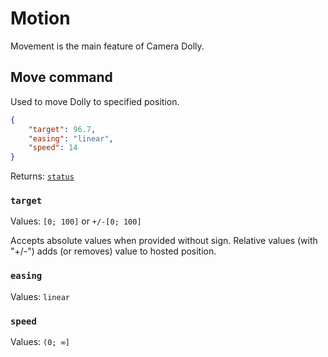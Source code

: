 # Motion

Movement is the main feature of Camera Dolly.

## Move command

Used to move Dolly to specified position.

```json
{
    "target": 96.7,
    "easing": "linear",
    "speed": 14
}
```

Returns: [`status`](status.md)

### `target`
Values: <code>$\left[ 0; 100 \right]$</code> or <code>+/-$\left[ 0; 100 \right]$</code>

Accepts absolute values when provided without sign.
Relative values (with "+/-") adds (or removes) value to hosted position.

### `easing`
Values: `linear`

### `speed`
Values: <code>$\left(0; \infty\right]$</code>